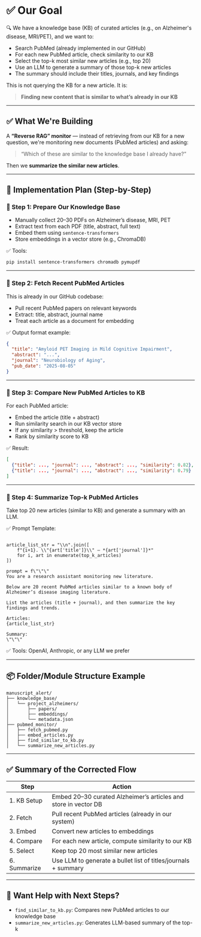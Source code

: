 
# ✅ Our Goal

🔍 We have a knowledge base (KB) of curated articles (e.g., on Alzheimer's disease, MRI/PET), and we want to:

- Search PubMed (already implemented in our GitHub)
- For each new PubMed article, check similarity to our KB
- Select the top-k most similar new articles (e.g., top 20)
- Use an LLM to generate a summary of those top-k new articles
- The summary should include their titles, journals, and key findings

This is not querying the KB for a new article. It is:

> **Finding new content that is similar to what’s already in our KB**

---

## ✅ What We're Building

A **“Reverse RAG” monitor** — instead of retrieving from our KB for a new question, we're monitoring new documents (PubMed articles) and asking:

> “Which of these are similar to the knowledge base I already have?”

Then we **summarize the similar new articles**.

---

## 🧭 Implementation Plan (Step-by-Step)

### 🔹 Step 1: Prepare Our Knowledge Base

- Manually collect 20–30 PDFs on Alzheimer’s disease, MRI, PET
- Extract text from each PDF (title, abstract, full text)
- Embed them using `sentence-transformers`
- Store embeddings in a vector store (e.g., ChromaDB)

✅ Tools:
```bash
pip install sentence-transformers chromadb pymupdf
```

---

### 🔹 Step 2: Fetch Recent PubMed Articles

This is already in our GitHub codebase:

- Pull recent PubMed papers on relevant keywords
- Extract: title, abstract, journal name
- Treat each article as a document for embedding

✅ Output format example:
```json
{
  "title": "Amyloid PET Imaging in Mild Cognitive Impairment",
  "abstract": "...",
  "journal": "Neurobiology of Aging",
  "pub_date": "2025-08-05"
}
```

---

### 🔹 Step 3: Compare New PubMed Articles to KB

For each PubMed article:

- Embed the article (title + abstract)
- Run similarity search in our KB vector store
- If any similarity > threshold, keep the article
- Rank by similarity score to KB

✅ Result:
```json
[
  {"title": ..., "journal": ..., "abstract": ..., "similarity": 0.82},
  {"title": ..., "journal": ..., "abstract": ..., "similarity": 0.79}
]
```

---

### 🔹 Step 4: Summarize Top-k PubMed Articles

Take top 20 new articles (similar to KB) and generate a summary with an LLM.

✅ Prompt Template:
```

article_list_str = "\\n".join([
    f"{i+1}. \\"{art['title']}\\" — *{art['journal']}*"
    for i, art in enumerate(top_k_articles)
])

prompt = f\"\"\"
You are a research assistant monitoring new literature.

Below are 20 recent PubMed articles similar to a known body of Alzheimer’s disease imaging literature.

List the articles (title + journal), and then summarize the key findings and trends.

Articles:
{article_list_str}

Summary:
\"\"\"
```

✅ Tools: OpenAI, Anthropic, or any LLM we prefer

---

## 📦 Folder/Module Structure Example

```
manuscript_alert/
├── knowledge_base/
│   └── project_alzheimers/
│       ├── papers/
│       ├── embeddings/
│       └── metadata.json
├── pubmed_monitor/
│   ├── fetch_pubmed.py
│   ├── embed_articles.py
│   ├── find_similar_to_kb.py
│   └── summarize_new_articles.py
```

---

## ✅ Summary of the Corrected Flow

| Step     | Action                                                              |
|----------|----------------------------------------------------------------------|
| 1. KB Setup | Embed 20–30 curated Alzheimer’s articles and store in vector DB  |
| 2. Fetch    | Pull recent PubMed articles (already in our system)             |
| 3. Embed    | Convert new articles to embeddings                                |
| 4. Compare  | For each new article, compute similarity to our KB               |
| 5. Select   | Keep top 20 most similar new articles                             |
| 6. Summarize| Use LLM to generate a bullet list of titles/journals + summary    |

---

## 🚀 Want Help with Next Steps?

- `find_similar_to_kb.py`: Compares new PubMed articles to our knowledge base
- `summarize_new_articles.py`: Generates LLM-based summary of the top-k
